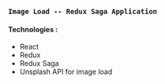 ### `Image Load -- Redux Saga Application`

#### Technologies :
* React
* Redux
* Redux Saga
* Unsplash API for image load